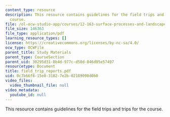 ```yaml
---
content_type: resource
description: This resource contains guidelines for the field trips and trips for the
  course.
file: /ol-ocw-studio-app/courses/12-163-surface-processes-and-landscape-evolution-fall-2004/0c7b66f815e831827e2b02189098d0b0_field_trip_reports.pdf
file_size: 146363
file_type: application/pdf
learning_resource_types: []
license: https://creativecommons.org/licenses/by-nc-sa/4.0/
ocw_type: OCWFile
parent_title: Study Materials
parent_type: CourseSection
parent_uid: 30295d31-8b4d-977c-d50d-846d95e57497
resourcetype: Document
title: field_trip_reports.pdf
uid: 0c7b66f8-15e8-3182-7e2b-02189098d0b0
video_files:
  video_thumbnail_file: null
video_metadata:
  youtube_id: null
---
```

This resource contains guidelines for the field trips and trips for the course.